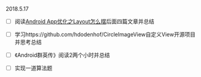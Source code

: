 2018.5.17

- [ ] 阅读[Android App优化之Layout怎么摆](https://www.jianshu.com/p/4943dae4c333)后面四篇文章并总结
- [ ] 学习https://github.com/hdodenhof/CircleImageView自定义View开源项目并思考总结
- [ ] 《Android群英传》阅读2两个小时并总结
- [ ] 实现一道算法题

